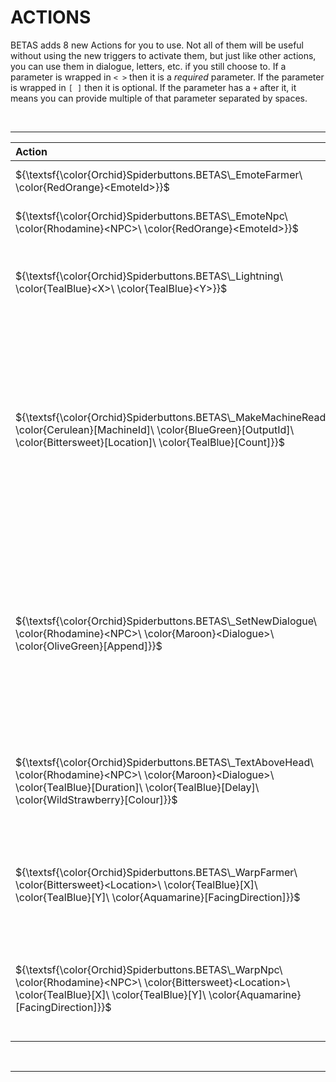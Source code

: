 ﻿# ACTIONS

BETAS adds 8 new Actions for you to use. Not all of them will be useful without using the new triggers to activate them, but just like other actions, you can use them in dialogue, letters, etc. if you still choose to. If a parameter is wrapped in `< >` then it is a _required_ parameter. If the parameter is wrapped in `[ ]` then it is optional. If the parameter has a `+` after it, it means you can provide multiple of that parameter separated by spaces.

<br>

* * *

| Action                                                                                                                                                                                                 | Effect                                                                                                                                                                                                                                                                                                                                                                                                                                                                                                                                                                                                                                                |
|:-------------------------------------------------------------------------------------------------------------------------------------------------------------------------------------------------------|:------------------------------------------------------------------------------------------------------------------------------------------------------------------------------------------------------------------------------------------------------------------------------------------------------------------------------------------------------------------------------------------------------------------------------------------------------------------------------------------------------------------------------------------------------------------------------------------------------------------------------------------------------|
| $`{\textsf{\color{Orchid}Spiderbuttons.BETAS\_EmoteFarmer\ \color{RedOrange}<EmoteId>}}`$                                                                                                              | Cause an emote bubble for the given `EmoteId` to appear above the local player's head.                                                                                                                                                                                                                                                                                                                                                                                                                                                                                                                                                                |
| $`{\textsf{\color{Orchid}Spiderbuttons.BETAS\_EmoteNpc\ \color{Rhodamine}<NPC>\ \color{RedOrange}<EmoteId>}}`$                                                                                         | Cause an emote bubble for the given `EmoteId` to appear above the head of the specified `NPC`.                                                                                                                                                                                                                                                                                                                                                                                                                                                                                                                                                         |
| $`{\textsf{\color{Orchid}Spiderbuttons.BETAS\_Lightning\ \color{TealBlue}<X>\ \color{TealBlue}<Y>}}`$                                                                                                  | Cause lightning to strike at the specified `X` and `Y` coordinates on the current map. This lightning is purely cosmetic and will not actually damage anything. The `X` and `Y` parameters support [relative coordinates](RelativeQueries.md#Coordinates).                                                                                                                                                                                                                                                                                                                                                                                            |
| $`{\textsf{\color{Orchid}Spiderbuttons.BETAS\_MakeMachineReady\ \color{Cerulean}[MachineId]\ \color{BlueGreen}[OutputId]\ \color{Bittersweet}[Location]\ \color{TealBlue}[Count]}}`$                   | Cause one or more machines in a location(s) to instantly finish producing their output. `MachineId` should be the item ID of the machine you want to target if you only want specific ones; set it to `-1` for any machine. `OutputId` should be the qualified item ID of the output item if you only want to finish specific items; set it to `-1` for any output. `Location` should be the name of the location you want to look for machines in; set it to `-1` if you want to look everywhere. `Count` is the number of machines you want to instantly finish; set it to `-1` if you want unlimited. All parameters have a default value of `-1`. |
| $`{\textsf{\color{Orchid}Spiderbuttons.BETAS\_SetNewDialogue\ \color{Rhodamine}<NPC>\ \color{Maroon}<Dialogue>\ \color{OliveGreen}[Append]}}`$                                                         | Give an `NPC` a new line of `Dialogue` to say today. The `Dialogue` can be a literal string of dialogue text (dialogue commands and formatting are supported) or a translation key e.g. `Characters\\Dialogue\\Haley:winter_9`. Remember to wrap the dialogue in escaped quotes as necessary. The `Append` parameter is a boolean value that determines whether the currently existing dialogue for the `NPC` is overwritten (false) or if the new dialogue is added in front of the existing dialogue (true). It defaults to false.                                                                                                                  |
| $`{\textsf{\color{Orchid}Spiderbuttons.BETAS\_TextAboveHead\ \color{Rhodamine}<NPC>\ \color{Maroon}<Dialogue>\ \color{TealBlue}[Duration]\ \color{TealBlue}[Delay]\ \color{WildStrawberry}[Colour]}}`$ | Cause a speech bubble to appear above the `NPC` that says a `Dialogue`. It will last for `Duration` milliseconds (default 3000) and wait `Delay` milliseconds (default 0) before appearing. The `Colour` parameter controls the colour of the text (default black).                                                                                                                                                                                                                                                                                                                                                                                   |
| $`{\textsf{\color{Orchid}Spiderbuttons.BETAS\_WarpFarmer\ \color{Bittersweet}<Location>\ \color{TealBlue}[X]\ \color{TealBlue}[Y]\ \color{Aquamarine}[FacingDirection]}}`$                             | Warp the Farmer to the `X` and `Y` tile coordinates (both default to 0) in a given `Location`. The farmer will be facing in `FacingDirection` (default 2) after the warp. Warps leading inside the FarmHouse may not always work correctly. The `Location`, `X`, and `Y` parameters support [relative queries](RelativeQueries.md).                                                                                                                                                                                                                                                                                                                   |
| $`{\textsf{\color{Orchid}Spiderbuttons.BETAS\_WarpNpc\ \color{Rhodamine}<NPC>\ \color{Bittersweet}<Location>\ \color{TealBlue}[X]\ \color{TealBlue}[Y]\ \color{Aquamarine}[FacingDirection]}}`$        | Warp the given `NPC` to the `X` and `Y` tile coordinates (both default to 0) in a given `Location`. The `NPC` will be facing in `FacingDirection` after the warp. Warps leading inside the FarmHouse may not always work correctly. The `Location`, `X`, and `Y` parameters support  [relative queries](RelativeQueries.md)                                                                                                                                                                                                                                                                                                                           |

<br>

* * *